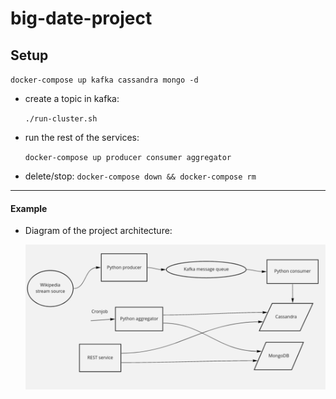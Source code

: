 # big-date-project

## Setup

`docker-compose up kafka cassandra mongo -d`

- create a topic in kafka:

    `./run-cluster.sh`

- run the rest of the services:
    
    `docker-compose up producer consumer aggregator`

- delete/stop:
    `docker-compose down && docker-compose rm`

--- 

#### Example

- Diagram of the project architecture:

    ![](/res/diagram.png)
